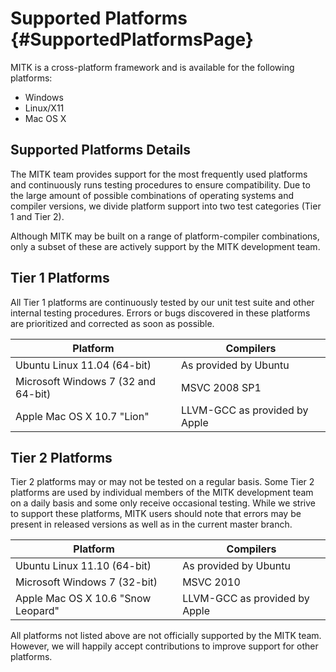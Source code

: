 
Supported Platforms  {#SupportedPlatformsPage}
===================

MITK is a cross-platform framework and is available for the following platforms:

- Windows
- Linux/X11
- Mac OS X

Supported Platforms Details
---------------------------

The MITK team provides support for the most frequently used platforms and continuously runs testing procedures
to ensure compatibility. Due to the large amount of possible combinations of operating systems and compiler versions,
we divide platform support into two test categories (Tier 1 and Tier 2).

Although MITK may be built on a range of platform-compiler combinations, only a subset of these are actively
support by the MITK development team.

Tier 1 Platforms
----------------

All Tier 1 platforms are continuously tested by our unit test suite and other internal testing procedures.
Errors or bugs discovered in these platforms are prioritized and corrected as soon as possible.

| Platform                            | Compilers
| ----------------------------------- | -----------------------------
| Ubuntu Linux 11.04 (64-bit)         | As provided by Ubuntu
| Microsoft Windows 7 (32 and 64-bit) | MSVC 2008 SP1
| Apple Mac OS X 10.7 "Lion"          | LLVM-GCC as provided by Apple


Tier 2 Platforms
----------------

Tier 2 platforms may or may not be tested on a regular basis. Some Tier 2 platforms are used by individual
members of the MITK development team on a daily basis and some only receive occasional testing. While we
strive to support these platforms, MITK users should note that errors may be present in released versions
as well as in the current master branch.

| Platform                           | Compilers
| ---------------------------------- | -----------------------------
| Ubuntu Linux 11.10 (64-bit)        | As provided by Ubuntu
| Microsoft Windows 7 (32-bit)       | MSVC 2010
| Apple Mac OS X 10.6 "Snow Leopard" | LLVM-GCC as provided by Apple


All platforms not listed above are not officially supported by the MITK team. However, we will happily accept
contributions to improve support for other platforms.

